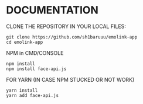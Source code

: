 # DOCUMENTATION

CLONE THE REPOSITORY IN YOUR LOCAL FILES:
```
git clone https://github.com/sh1baruuu/emolink-app
cd emolink-app
```
NPM in CMD/CONSOLE
```
npm install
npm install face-api.js
```
FOR YARN (IN CASE NPM STUCKED OR NOT WORK)
```
yarn install
yarn add face-api.js
```
